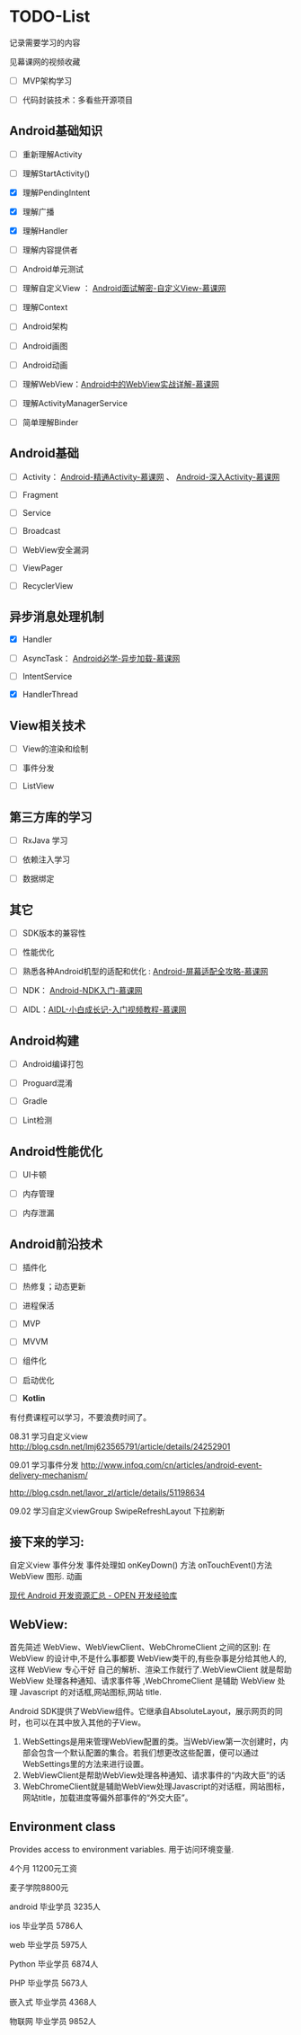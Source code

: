 # TODO-List



记录需要学习的内容



见幕课网的视频收藏



- [ ] MVP架构学习

- [ ] 代码封装技术：多看些开源项目


## Android基础知识

- [ ] 重新理解Activity

- [ ] 理解StartActivity()

- [x] 理解PendingIntent

- [x] 理解广播

- [x] 理解Handler

- [ ] 理解内容提供者

- [ ] Android单元测试

- [ ] 理解自定义View ： [Android面试解密-自定义View-慕课网](http://www.imooc.com/learn/579 "Android面试解密-自定义View-慕课网")   

- [ ] 理解Context

- [ ] Android架构

- [ ] Android画图

- [ ] Android动画

- [ ] 理解WebView：[Android中的WebView实战详解-慕课网](http://www.imooc.com/learn/268 "Android中的WebView实战详解-慕课网")

- [ ] 理解ActivityManagerService

- [ ] 简单理解Binder




## Android基础

-[ ] Activity： [Android-精通Activity-慕课网](http://www.imooc.com/learn/413 "Android-精通Activity-慕课网") 、 [Android-深入Activity-慕课网](http://www.imooc.com/learn/388 "Android-深入Activity-慕课网")
-[ ] Fragment
-[ ] Service
-[ ] Broadcast
-[ ] WebView安全漏洞
-[ ] ViewPager
-[ ] RecyclerView





## 异步消息处理机制

-[x] Handler
-[ ] AsyncTask： [Android必学-异步加载-慕课网](http://www.imooc.com/learn/406 "Android必学-异步加载-慕课网")  
-[ ] IntentService
-[x] HandlerThread





## View相关技术

-[ ] View的渲染和绘制
-[ ] 事件分发
-[ ] ListView






## 第三方库的学习


- [ ] RxJava 学习


- [ ] 依赖注入学习
- [ ] 数据绑定




## 其它

- [ ] SDK版本的兼容性
- [ ] 性能优化
- [ ] 熟悉各种Android机型的适配和优化 : [Android-屏幕适配全攻略-慕课网](http://www.imooc.com/learn/484 "Android-屏幕适配全攻略-慕课网")
- [ ] NDK： [Android-NDK入门-慕课网](http://www.imooc.com/learn/411 "Android-NDK入门-慕课网")
- [ ] AIDL：[AIDL-小白成长记-入门视频教程-慕课网](http://www.imooc.com/learn/606 "AIDL-小白成长记-入门视频教程-慕课网")  



## Android构建

-[ ] Android编译打包
-[ ] Proguard混淆
-[ ] Gradle
-[ ] Lint检测



## Android性能优化

-[ ] UI卡顿
-[ ] 内存管理
-[ ] 内存泄漏



## Android前沿技术

-[ ] 插件化
-[ ] 热修复；动态更新
-[ ] 进程保活
-[ ] MVP
-[ ] MVVM
-[ ] 组件化
-[ ] 启动优化
-[ ] **Kotlin**



有付费课程可以学习，不要浪费时间了。


08.31
学习自定义view
http://blog.csdn.net/lmj623565791/article/details/24252901


09.01
学习事件分发
http://www.infoq.com/cn/articles/android-event-delivery-mechanism/

http://blog.csdn.net/lavor_zl/article/details/51198634



09.02
学习自定义viewGroup
SwipeRefreshLayout 下拉刷新


接下来的学习:  
--------------------------------------
自定义view
事件分发
事件处理如 onKeyDown() 方法 onTouchEvent()方法
WebView
图形. 动画





[现代 Android 开发资源汇总 - OPEN 开发经验库](http://www.open-open.com/lib/view/open1503485865465.html)



WebView:  
---------------------------
首先简述 WebView、WebViewClient、WebChromeClient 之间的区别:
在 WebView 的设计中,不是什么事都要 WebView类干的,有些杂事是分给其他人的,这样 WebView 专心干好 自己的解析、渲染工作就行了.WebViewClient 就是帮助 WebView 处理各种通知、请求事件等 ,WebChromeClient 是辅助 WebView 处理 Javascript 的对话框,网站图标,网站 title.

Android SDK提供了WebView组件。它继承自AbsoluteLayout，展示网页的同时，也可以在其中放入其他的子View。

1. WebSettings是用来管理WebView配置的类。当WebView第一次创建时，内部会包含一个默认配置的集合。若我们想更改这些配置，便可以通过WebSettings里的方法来进行设置。
2. WebViewClient是帮助WebView处理各种通知、请求事件的“内政大臣”的话
3. WebChromeClient就是辅助WebView处理Javascript的对话框，网站图标，网站title，加载进度等偏外部事件的“外交大臣”。


Environment class
------------------------------------
Provides access to environment variables.  用于访问环境变量.


4个月 11200元工资

麦子学院8800元

android 
毕业学员
3235人

ios
毕业学员
5786人

web
毕业学员
5975人

Python
毕业学员
6874人

PHP 
毕业学员
5673人

嵌入式
毕业学员
4368人

物联网 
毕业学员
9852人
